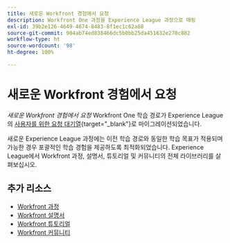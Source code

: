 ```yaml
---
title: 새로운 Workfront 경험에서 요청
description: Workfront One 과정을 Experience League 과정으로 매핑
exl-id: 39b2e126-4649-4674-8483-8f1ec1c62a88
source-git-commit: 904ab74ed838466dc5b0bb25da451632e270c882
workflow-type: ht
source-wordcount: '98'
ht-degree: 100%

---
```


# 새로운 Workfront 경험에서 요청

*새로운 Workfront 경험에서 요청* Workfront One 학습 경로가 Experience League의 [사용자를 위한 요청 대기열](https://experienceleague.adobe.com/?recommended=Workfront-U-1-2022.2.request-queues){target="_blank"}로 마이그레이션되었습니다.

새로운 Experience League 과정에는 이전 학습 경로와 동일한 학습 목표가 적용되며 가능한 경우 포괄적인 학습 경험을 제공하도록 최적화되었습니다.  Experience League에서 Workfront 과정, 설명서, 튜토리얼 및 커뮤니티의 전체 라이브러리를 살펴보십시오.

## 추가 리소스

* [Workfront 과정](https://experienceleague.adobe.com/?lang=en&amp;Solution=Workfront#courses)
* [Workfront 설명서](https://experienceleague.adobe.com/docs/workfront.html)
* [Workfront 튜토리얼](https://experienceleague.adobe.com/docs/workfront-learn/tutorials-workfront/home.html)
* [Workfront 커뮤니티](https://experienceleaguecommunities.adobe.com/t5/workfront/ct-p/workfront)
